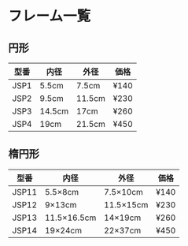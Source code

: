 # フレーム一覧

## 円形

| 型番 | 内径 | 外径 | 価格 |
|------|------|------|------|
| JSP1 | 5.5cm | 7.5cm | ¥140 |
| JSP2 | 9.5cm | 11.5cm | ¥230 |
| JSP3 | 14.5cm | 17cm | ¥260 |
| JSP4 | 19cm | 21.5cm | ¥450 |

## 楕円形

| 型番 | 内径 | 外径 | 価格 |
|------|------|------|------|
| JSP11 | 5.5×8cm | 7.5×10cm | ¥140 |
| JSP12 | 9×13cm | 11.5×15cm | ¥230 |
| JSP13 | 11.5×16.5cm | 14×19cm | ¥260 |
| JSP14 | 19×24cm | 22×37cm | ¥450 |